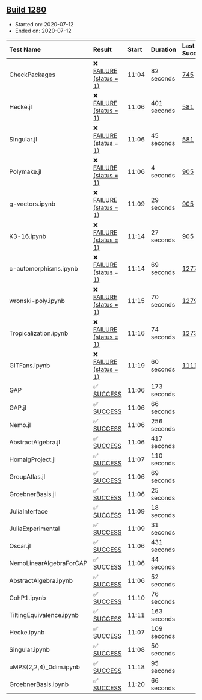 ## [Build 1280](https://oscarci.mathematik.uni-kl.de/job/oscar-julia-1.4/1280/)

* Started on: 2020-07-12
* Ended on: 2020-07-12

| Test Name    | Result | Start | Duration | Last Success | First Failure |
|:-------------|:-------|:------|:---------|:-------------|:--------------|
| CheckPackages | ❌ [FAILURE (status = 1)](https://oscarci.mathematik.uni-kl.de/job/oscar-julia-1.4/1280/artifact/logs/build-1280/CheckPackages.log) | 11:04 | 82 seconds | [745](https://oscarci.mathematik.uni-kl.de/job/oscar-julia-1.4/745/) | [746](https://oscarci.mathematik.uni-kl.de/job/oscar-julia-1.4/746/) |
| Hecke.jl | ❌ [FAILURE (status = 1)](https://oscarci.mathematik.uni-kl.de/job/oscar-julia-1.4/1280/artifact/logs/build-1280/Hecke.jl.log) | 11:06 | 401 seconds | [581](https://oscarci.mathematik.uni-kl.de/job/oscar-julia-1.4/581/) | [582](https://oscarci.mathematik.uni-kl.de/job/oscar-julia-1.4/582/) |
| Singular.jl | ❌ [FAILURE (status = 1)](https://oscarci.mathematik.uni-kl.de/job/oscar-julia-1.4/1280/artifact/logs/build-1280/Singular.jl.log) | 11:06 | 45 seconds | [581](https://oscarci.mathematik.uni-kl.de/job/oscar-julia-1.4/581/) | [582](https://oscarci.mathematik.uni-kl.de/job/oscar-julia-1.4/582/) |
| Polymake.jl | ❌ [FAILURE (status = 1)](https://oscarci.mathematik.uni-kl.de/job/oscar-julia-1.4/1280/artifact/logs/build-1280/Polymake.jl.log) | 11:06 | 4 seconds | [905](https://oscarci.mathematik.uni-kl.de/job/oscar-julia-1.4/905/) | [907](https://oscarci.mathematik.uni-kl.de/job/oscar-julia-1.4/907/) |
| g-vectors.ipynb | ❌ [FAILURE (status = 1)](https://oscarci.mathematik.uni-kl.de/job/oscar-julia-1.4/1280/artifact/logs/build-1280/g-vectors.ipynb.log) | 11:09 | 29 seconds | [905](https://oscarci.mathematik.uni-kl.de/job/oscar-julia-1.4/905/) | [907](https://oscarci.mathematik.uni-kl.de/job/oscar-julia-1.4/907/) |
| K3-16.ipynb | ❌ [FAILURE (status = 1)](https://oscarci.mathematik.uni-kl.de/job/oscar-julia-1.4/1280/artifact/logs/build-1280/K3-16.ipynb.log) | 11:14 | 27 seconds | [905](https://oscarci.mathematik.uni-kl.de/job/oscar-julia-1.4/905/) | [907](https://oscarci.mathematik.uni-kl.de/job/oscar-julia-1.4/907/) |
| c-automorphisms.ipynb | ❌ [FAILURE (status = 1)](https://oscarci.mathematik.uni-kl.de/job/oscar-julia-1.4/1280/artifact/logs/build-1280/c-automorphisms.ipynb.log) | 11:14 | 69 seconds | [1277](https://oscarci.mathematik.uni-kl.de/job/oscar-julia-1.4/1277/) | [1278](https://oscarci.mathematik.uni-kl.de/job/oscar-julia-1.4/1278/) |
| wronski-poly.ipynb | ❌ [FAILURE (status = 1)](https://oscarci.mathematik.uni-kl.de/job/oscar-julia-1.4/1280/artifact/logs/build-1280/wronski-poly.ipynb.log) | 11:15 | 70 seconds | [1279](https://oscarci.mathematik.uni-kl.de/job/oscar-julia-1.4/1279/) | [1280](https://oscarci.mathematik.uni-kl.de/job/oscar-julia-1.4/1280/) |
| Tropicalization.ipynb | ❌ [FAILURE (status = 1)](https://oscarci.mathematik.uni-kl.de/job/oscar-julia-1.4/1280/artifact/logs/build-1280/Tropicalization.ipynb.log) | 11:16 | 74 seconds | [1273](https://oscarci.mathematik.uni-kl.de/job/oscar-julia-1.4/1273/) | [1274](https://oscarci.mathematik.uni-kl.de/job/oscar-julia-1.4/1274/) |
| GITFans.ipynb | ❌ [FAILURE (status = 1)](https://oscarci.mathematik.uni-kl.de/job/oscar-julia-1.4/1280/artifact/logs/build-1280/GITFans.ipynb.log) | 11:19 | 60 seconds | [1111](https://oscarci.mathematik.uni-kl.de/job/oscar-julia-1.4/1111/) | [1112](https://oscarci.mathematik.uni-kl.de/job/oscar-julia-1.4/1112/) |
| GAP | ✅ [SUCCESS](https://oscarci.mathematik.uni-kl.de/job/oscar-julia-1.4/1280/artifact/logs/build-1280/GAP.log) | 11:06 | 173 seconds |  |  |
| GAP.jl | ✅ [SUCCESS](https://oscarci.mathematik.uni-kl.de/job/oscar-julia-1.4/1280/artifact/logs/build-1280/GAP.jl.log) | 11:06 | 66 seconds |  |  |
| Nemo.jl | ✅ [SUCCESS](https://oscarci.mathematik.uni-kl.de/job/oscar-julia-1.4/1280/artifact/logs/build-1280/Nemo.jl.log) | 11:06 | 256 seconds |  |  |
| AbstractAlgebra.jl | ✅ [SUCCESS](https://oscarci.mathematik.uni-kl.de/job/oscar-julia-1.4/1280/artifact/logs/build-1280/AbstractAlgebra.jl.log) | 11:06 | 417 seconds |  |  |
| HomalgProject.jl | ✅ [SUCCESS](https://oscarci.mathematik.uni-kl.de/job/oscar-julia-1.4/1280/artifact/logs/build-1280/HomalgProject.jl.log) | 11:07 | 110 seconds |  |  |
| GroupAtlas.jl | ✅ [SUCCESS](https://oscarci.mathematik.uni-kl.de/job/oscar-julia-1.4/1280/artifact/logs/build-1280/GroupAtlas.jl.log) | 11:06 | 69 seconds |  |  |
| GroebnerBasis.jl | ✅ [SUCCESS](https://oscarci.mathematik.uni-kl.de/job/oscar-julia-1.4/1280/artifact/logs/build-1280/GroebnerBasis.jl.log) | 11:06 | 25 seconds |  |  |
| JuliaInterface | ✅ [SUCCESS](https://oscarci.mathematik.uni-kl.de/job/oscar-julia-1.4/1280/artifact/logs/build-1280/JuliaInterface.log) | 11:09 | 18 seconds |  |  |
| JuliaExperimental | ✅ [SUCCESS](https://oscarci.mathematik.uni-kl.de/job/oscar-julia-1.4/1280/artifact/logs/build-1280/JuliaExperimental.log) | 11:09 | 31 seconds |  |  |
| Oscar.jl | ✅ [SUCCESS](https://oscarci.mathematik.uni-kl.de/job/oscar-julia-1.4/1280/artifact/logs/build-1280/Oscar.jl.log) | 11:06 | 431 seconds |  |  |
| NemoLinearAlgebraForCAP | ✅ [SUCCESS](https://oscarci.mathematik.uni-kl.de/job/oscar-julia-1.4/1280/artifact/logs/build-1280/NemoLinearAlgebraForCAP.log) | 11:06 | 44 seconds |  |  |
| AbstractAlgebra.ipynb | ✅ [SUCCESS](https://oscarci.mathematik.uni-kl.de/job/oscar-julia-1.4/1280/artifact/logs/build-1280/AbstractAlgebra.ipynb.log) | 11:06 | 52 seconds |  |  |
| CohP1.ipynb | ✅ [SUCCESS](https://oscarci.mathematik.uni-kl.de/job/oscar-julia-1.4/1280/artifact/logs/build-1280/CohP1.ipynb.log) | 11:10 | 76 seconds |  |  |
| TiltingEquivalence.ipynb | ✅ [SUCCESS](https://oscarci.mathematik.uni-kl.de/job/oscar-julia-1.4/1280/artifact/logs/build-1280/TiltingEquivalence.ipynb.log) | 11:11 | 163 seconds |  |  |
| Hecke.ipynb | ✅ [SUCCESS](https://oscarci.mathematik.uni-kl.de/job/oscar-julia-1.4/1280/artifact/logs/build-1280/Hecke.ipynb.log) | 11:07 | 109 seconds |  |  |
| Singular.ipynb | ✅ [SUCCESS](https://oscarci.mathematik.uni-kl.de/job/oscar-julia-1.4/1280/artifact/logs/build-1280/Singular.ipynb.log) | 11:08 | 50 seconds |  |  |
| uMPS(2,2,4)_0dim.ipynb | ✅ [SUCCESS](https://oscarci.mathematik.uni-kl.de/job/oscar-julia-1.4/1280/artifact/logs/build-1280/uMPS-2-2-4-_0dim.ipynb.log) | 11:18 | 95 seconds |  |  |
| GroebnerBasis.ipynb | ✅ [SUCCESS](https://oscarci.mathematik.uni-kl.de/job/oscar-julia-1.4/1280/artifact/logs/build-1280/GroebnerBasis.ipynb.log) | 11:20 | 66 seconds |  |  |
